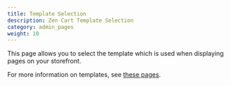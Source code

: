 ```yaml
---
title: Template Selection
description: Zen Cart Template Selection
category: admin_pages
weight: 10
---
```


This page allows you to select the template which is used when 
displaying pages on your storefront.  

For more information on templates, see [these pages](/user/template/). 
